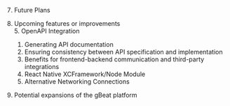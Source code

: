 7. Future Plans
 1. Upcoming features or improvements      
    5. OpenAPI Integration
      1. Generating API documentation
      2. Ensuring consistency between API specification and implementation
      3. Benefits for frontend-backend communication and third-party integrations
    6. React Native XCFramework/Node Module
    7. Alternative Networking Connections
    
 2. Potential expansions of the gBeat platform